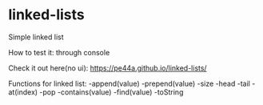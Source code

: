 # linked-lists

Simple linked list

How to test it: through console

Check it out here(no ui): https://pe44a.github.io/linked-lists/

Functions for linked list:
-append(value)
-prepend(value)
-size
-head
-tail
-at(index)
-pop
-contains(value)
-find(value)
-toString
